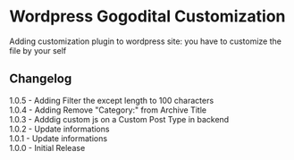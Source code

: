 Wordpress Gogodital Customization
==============================

Adding customization plugin to wordpress site: you have to customize the file by your self

## Changelog

1.0.5 - Adding Filter the except length to 100 characters  
1.0.4 - Adding Remove "Category:" from Archive Title  
1.0.3 - Adddig custom js on a Custom Post Type in backend  
1.0.2 - Update informations   
1.0.1 - Update informations    
1.0.0 - Initial Release
